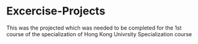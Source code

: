 # Excercise-Projects

This was the projected which was needed to be completed for the 1st course of the specialization of Hong Kong Univrsity Specialization course
